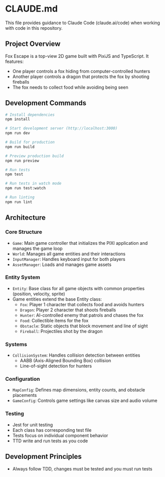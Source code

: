 # CLAUDE.md

This file provides guidance to Claude Code (claude.ai/code) when working with code in this repository.

## Project Overview

Fox Escape is a top-view 2D game built with PixiJS and TypeScript. It features:
- One player controls a fox hiding from computer-controlled hunters
- Another player controls a dragon that protects the fox by shooting fireballs
- The fox needs to collect food while avoiding being seen

## Development Commands

```bash
# Install dependencies
npm install

# Start development server (http://localhost:3000)
npm run dev

# Build for production
npm run build

# Preview production build
npm run preview

# Run tests
npm test

# Run tests in watch mode
npm run test:watch

# Run linting
npm run lint
```

## Architecture

### Core Structure
- `Game`: Main game controller that initializes the PIXI application and manages the game loop
- `World`: Manages all game entities and their interactions
- `InputManager`: Handles keyboard input for both players
- `AssetManager`: Loads and manages game assets

### Entity System
- `Entity`: Base class for all game objects with common properties (position, velocity, sprite)
- Game entities extend the base Entity class:
  - `Fox`: Player 1 character that collects food and avoids hunters
  - `Dragon`: Player 2 character that shoots fireballs
  - `Hunter`: AI-controlled enemy that patrols and chases the fox
  - `Food`: Collectible items for the fox
  - `Obstacle`: Static objects that block movement and line of sight
  - `Fireball`: Projectiles shot by the dragon

### Systems
- `CollisionSystem`: Handles collision detection between entities
  - AABB (Axis-Aligned Bounding Box) collision 
  - Line-of-sight detection for hunters

### Configuration
- `MapConfig`: Defines map dimensions, entity counts, and obstacle placements
- `GameConfig`: Controls game settings like canvas size and audio volume

### Testing
- Jest for unit testing
- Each class has corresponding test file
- Tests focus on individual component behavior
- TTD write and run tests as you code

## Development Principles
- Always follow TDD, changes must be tested and you must run tests
